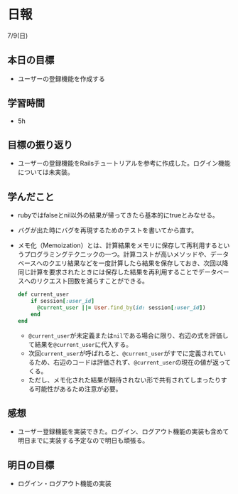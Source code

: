 # 日報

7/9(日)

## 本日の目標

- ユーザーの登録機能を作成する

## 学習時間

- 5h

## 目標の振り返り

- ユーザーの登録機能をRailsチュートリアルを参考に作成した。ログイン機能については未実装。

## 学んだこと

- rubyではfalseとnil以外の結果が帰ってきたら基本的にtrueとみなせる。
- バグが出た時にバグを再現するためのテストを書いてから直す。
- メモ化（Memoization）とは、計算結果をメモリに保存して再利用するというプログラミングテクニックの一つ。計算コストが高いメソッドや、データベースへのクエリ結果などを一度計算したら結果を保存しておき、次回以降同じ計算を要求されたときには保存した結果を再利用することでデータベースへのリクエスト回数を減らすことができる。
    
    ```ruby
    def current_user
        if session[:user_id]
          @current_user ||= User.find_by(id: session[:user_id])
        end
    end
    ```
    
    - `@current_user`が未定義または`nil`である場合に限り、右辺の式を評価して結果を`@current_user`に代入する。
    - 次回`current_user`が呼ばれると、`@current_user`がすでに定義されているため、右辺のコードは評価されず、`@current_user`の現在の値が返ってくる。
    - ただし、メモ化された結果が期待されない形で共有されてしまったりする可能性があるため注意が必要。

## 感想

- ユーザー登録機能を実装できた。ログイン、ログアウト機能の実装も含めて明日までに実装する予定なので明日も頑張る。

## 明日の目標

- ログイン・ログアウト機能の実装
